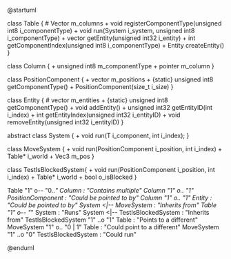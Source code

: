 @startuml

class Table {
	# Vector<Column> m_columns
	+ void registerComponentType(unsigned int8 i_componentType)
	+ void run(System<T> i_system, unsigned int8 i_componentType)
    + vector<Column> getEntity(unsigned int32 i_entity)
    + int getComponentIndex(unsigned int8 i_componentType)
	+ Entity createEntity()
}

class Column {
    + unsigned int8 m_componentType
	+ pointer m_column
}

class PositionComponent {
	+ vector<Vec3> m_positions
    + {static} unsigned int8 getComponentType()
	+ PositionComponent(size_t i_size)
}

class Entity { 
	# vector<unsigned int32> m_entities
	+ {static} unsigned int8 getComponentType()
	+ void addEntity()
	+ unsigned int32 getEntityID(int i_index)
	+ int getEntityIndex(unsigned int32 i_entityID)
	+ void removeEntity(unsigned int32 i_entityID)
}

abstract class System {
	+ void run(T i_component, int i_index);
}

class MoveSystem {
	+ void run(PositionComponent i_position, int i_index)
    + Table* i_world
    + Vec3 m_pos
}

class TestIsBlockedSystem{
    + void run(PositionComponent i_position, int i_index)
    + Table* i_world
    + bool o_isBlocked
}



Table "1" o-- "0..*" Column : "Contains multiple"
Column "1" o.. "1" PositionComponent : "Could be pointed to by"
Column "1" o.. "1" Entity : "Could be pointed to by"
System <|-- MoveSystem : "Inherits from"
Table "1" o-- "*" System : "Runs"
System <|-- TestIsBlockedSystem : "Inherits from"
TestIsBlockedSystem "1" ..o "1" Table : "Points to a different"
MoveSystem "1" o.. "0 | 1" Table : "Could point to a different"
MoveSystem "1" ..o "0" TestIsBlockedSystem : "Could run"

@enduml
